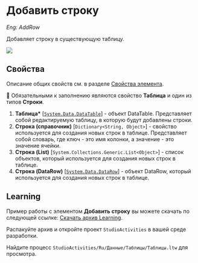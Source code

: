 # Добавить строку

*Eng: AddRow*

Добавляет строку в существующую таблицу.

![](../../../resources/basic/data/data_tables/image-(345).png)


## Свойства

Описание общих свойств см. в разделе [Свойства элемента](https://docs.primo-rpa.ru/primo-rpa/primo-studio/process/elements#svoistva-elementa).

:small_blue_diamond: Обязательными к заполнению являются свойство **Таблица** и один из типов **Строки**.

1. **Таблица\*** [[`System.Data.DataTable`](https://learn.microsoft.com/ru-ru/dotnet/api/system.data.datatable?view=net-8.0&viewFallbackFrom=net-4.6.1)] - объект DataTable. Представляет собой редактируемую таблицу, в которую будут добавлены строки.
1. **Строка (справочник)** [`Dictionary<String, Object>`] - свойство используется для создания новых строк в таблице. Представляет собой словарь, где ключ - это имя колонки, а значение - это значение ячейки.
1. **Строка (List)** [`System.Collections.Generic.List<Object>`] - cписок объектов, который используется для создания новых строк в таблице.
1. **Строка (DataRow)** [[`System.Data.DataRow`](https://docs.microsoft.com/ru-ru/dotnet/api/system.data.datarow?view=net-4.6.1)] - объект DataRow, который используется для создания новых строк в таблице.



##  Learning
Пример работы с элементом **Добавить строку** вы можете скачать по следующей ссылке: [Скачать архив Learning](https://github.com/PrimoRPA/Learning/archive/refs/heads/master.zip).

Распакуйте архив и откройте проект `StudioActivities` в вашей среде разработки.

Найдите процесс `StudioActivities/Ru/Данные/Таблицы/Таблицы.ltw` для просмотра.
